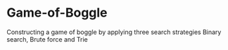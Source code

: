 # Game-of-Boggle
Constructing a game of boggle by applying three search strategies Binary search, Brute force and Trie
